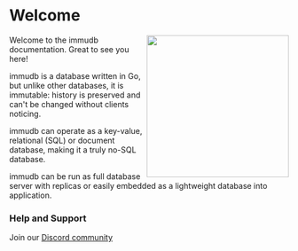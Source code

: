 # Welcome

<WrappedSection>

<img align="right" src="/logos/immudb-mascot.svg" width="256px"/>

Welcome to the immudb documentation. Great to see you here!

immudb is a database written in Go, but unlike other databases, it is immutable: history is preserved and can't be changed without clients noticing.

immudb can operate as a key-value, relational (SQL) or document database, making it a truly no-SQL database.

immudb can be run as full database server with replicas or easily embedded as a lightweight database into application.

</WrappedSection>

<WrappedSection>
  
### Help and Support
Join our [Discord community](https://discord.gg/ThSJxNEHhZ)

  <CnSocialButton social="discord" href="https://discord.gg/ThSJxNEHhZ" target="_blank" rel="external" bottom-offset="15"></CnSocialbutton>

  <CnSocialButton social="twitter" target="_blank" rel="external" href="https://twitter.com/intent/tweet?text=immudb:%20lightweight,%20high-speed%20immutable%20database!&url=https://github.com/codenotary/immudb"></CnSocialButton>

</WrappedSection>